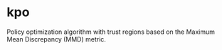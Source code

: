 # kpo
Policy optimization algorithm with trust regions based on the Maximum Mean Discrepancy (MMD) metric.
